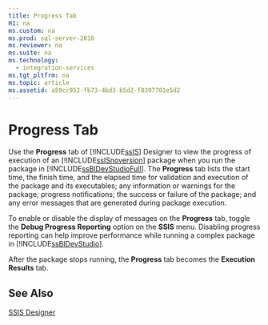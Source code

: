 ```yaml
---
title: Progress Tab
H1: na
ms.custom: na
ms.prod: sql-server-2016
ms.reviewer: na
ms.suite: na
ms.technology: 
  - integration-services
ms.tgt_pltfrm: na
ms.topic: article
ms.assetid: a59cc952-fb73-4bd3-b5d2-f8397701e5d2
---
```

# Progress Tab
  Use the **Progress** tab of [!INCLUDE[ssIS](../../Token/Other/ssIS_md.md)] Designer to view the progress of execution of an [!INCLUDE[ssISnoversion](../../Token/Other/ssISnoversion_md.md)] package when you run the package in [!INCLUDE[ssBIDevStudioFull](../../Token/Other/ssBIDevStudioFull_md.md)]. The **Progress** tab lists the start time, the finish time, and the elapsed time for validation and execution of the package and its executables; any information or warnings for the package; progress notifications; the success or failure of the package; and any error messages that are generated during package execution.  
  
 To enable or disable the display of messages on the **Progress** tab, toggle the **Debug Progress Reporting** option on the **SSIS** menu. Disabling progress reporting can help improve performance while running a complex package in [!INCLUDE[ssBIDevStudio](../../Token/Other/ssBIDevStudio_md.md)].  
  
 After the package stops running, the **Progress** tab becomes the **Execution Results** tab.  
  
## See Also  
 [SSIS Designer](../../Topics/TopicNameNotContainA/SSIS-Designer.md)  
  
  